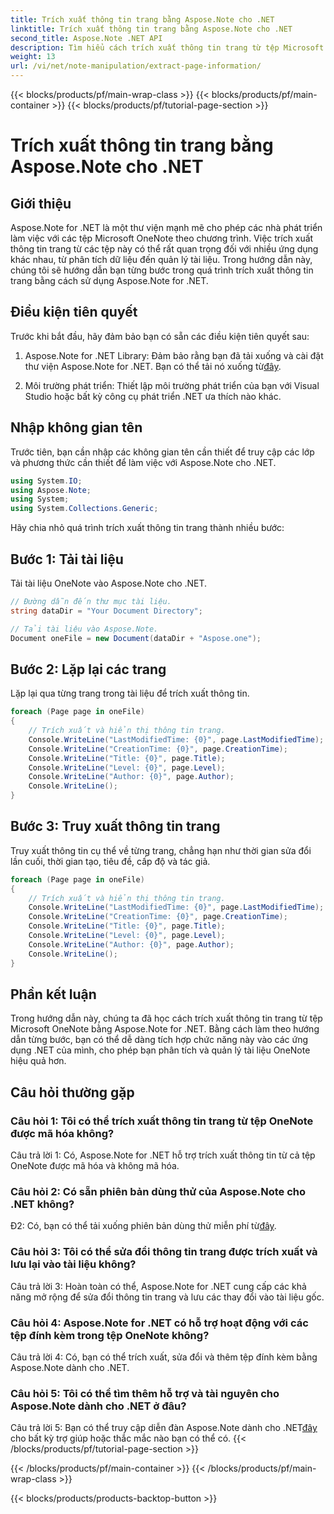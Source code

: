 ```yaml
---
title: Trích xuất thông tin trang bằng Aspose.Note cho .NET
linktitle: Trích xuất thông tin trang bằng Aspose.Note cho .NET
second_title: Aspose.Note .NET API
description: Tìm hiểu cách trích xuất thông tin trang từ tệp Microsoft OneNote bằng Aspose.Note for .NET. Hướng dẫn toàn diện này sẽ hướng dẫn bạn từng bước thực hiện quy trình.
weight: 13
url: /vi/net/note-manipulation/extract-page-information/
---
```


{{< blocks/products/pf/main-wrap-class >}}
{{< blocks/products/pf/main-container >}}
{{< blocks/products/pf/tutorial-page-section >}}

# Trích xuất thông tin trang bằng Aspose.Note cho .NET

## Giới thiệu

Aspose.Note for .NET là một thư viện mạnh mẽ cho phép các nhà phát triển làm việc với các tệp Microsoft OneNote theo chương trình. Việc trích xuất thông tin trang từ các tệp này có thể rất quan trọng đối với nhiều ứng dụng khác nhau, từ phân tích dữ liệu đến quản lý tài liệu. Trong hướng dẫn này, chúng tôi sẽ hướng dẫn bạn từng bước trong quá trình trích xuất thông tin trang bằng cách sử dụng Aspose.Note for .NET.

## Điều kiện tiên quyết

Trước khi bắt đầu, hãy đảm bảo bạn có sẵn các điều kiện tiên quyết sau:

1. Aspose.Note for .NET Library: Đảm bảo rằng bạn đã tải xuống và cài đặt thư viện Aspose.Note for .NET. Bạn có thể tải nó xuống từ[đây](https://releases.aspose.com/note/net/).

2. Môi trường phát triển: Thiết lập môi trường phát triển của bạn với Visual Studio hoặc bất kỳ công cụ phát triển .NET ưa thích nào khác.

## Nhập không gian tên

Trước tiên, bạn cần nhập các không gian tên cần thiết để truy cập các lớp và phương thức cần thiết để làm việc với Aspose.Note cho .NET.

```csharp
using System.IO;
using Aspose.Note;
using System;
using System.Collections.Generic;
```

Hãy chia nhỏ quá trình trích xuất thông tin trang thành nhiều bước:

## Bước 1: Tải tài liệu

Tải tài liệu OneNote vào Aspose.Note cho .NET.

```csharp
// Đường dẫn đến thư mục tài liệu.
string dataDir = "Your Document Directory";

// Tải tài liệu vào Aspose.Note.
Document oneFile = new Document(dataDir + "Aspose.one");
```

## Bước 2: Lặp lại các trang

Lặp lại qua từng trang trong tài liệu để trích xuất thông tin.

```csharp
foreach (Page page in oneFile)
{
    // Trích xuất và hiển thị thông tin trang.
    Console.WriteLine("LastModifiedTime: {0}", page.LastModifiedTime);
    Console.WriteLine("CreationTime: {0}", page.CreationTime);
    Console.WriteLine("Title: {0}", page.Title);
    Console.WriteLine("Level: {0}", page.Level);
    Console.WriteLine("Author: {0}", page.Author);
    Console.WriteLine();
}
```

## Bước 3: Truy xuất thông tin trang

Truy xuất thông tin cụ thể về từng trang, chẳng hạn như thời gian sửa đổi lần cuối, thời gian tạo, tiêu đề, cấp độ và tác giả.

```csharp
foreach (Page page in oneFile)
{
    // Trích xuất và hiển thị thông tin trang.
    Console.WriteLine("LastModifiedTime: {0}", page.LastModifiedTime);
    Console.WriteLine("CreationTime: {0}", page.CreationTime);
    Console.WriteLine("Title: {0}", page.Title);
    Console.WriteLine("Level: {0}", page.Level);
    Console.WriteLine("Author: {0}", page.Author);
    Console.WriteLine();
}
```

## Phần kết luận

Trong hướng dẫn này, chúng ta đã học cách trích xuất thông tin trang từ tệp Microsoft OneNote bằng Aspose.Note for .NET. Bằng cách làm theo hướng dẫn từng bước, bạn có thể dễ dàng tích hợp chức năng này vào các ứng dụng .NET của mình, cho phép bạn phân tích và quản lý tài liệu OneNote hiệu quả hơn.

## Câu hỏi thường gặp

### Câu hỏi 1: Tôi có thể trích xuất thông tin trang từ tệp OneNote được mã hóa không?

Câu trả lời 1: Có, Aspose.Note for .NET hỗ trợ trích xuất thông tin từ cả tệp OneNote được mã hóa và không mã hóa.

### Câu hỏi 2: Có sẵn phiên bản dùng thử của Aspose.Note cho .NET không?

 Đ2: Có, bạn có thể tải xuống phiên bản dùng thử miễn phí từ[đây](https://releases.aspose.com/).

### Câu hỏi 3: Tôi có thể sửa đổi thông tin trang được trích xuất và lưu lại vào tài liệu không?

Câu trả lời 3: Hoàn toàn có thể, Aspose.Note for .NET cung cấp các khả năng mở rộng để sửa đổi thông tin trang và lưu các thay đổi vào tài liệu gốc.

### Câu hỏi 4: Aspose.Note for .NET có hỗ trợ hoạt động với các tệp đính kèm trong tệp OneNote không?

Câu trả lời 4: Có, bạn có thể trích xuất, sửa đổi và thêm tệp đính kèm bằng Aspose.Note dành cho .NET.

### Câu hỏi 5: Tôi có thể tìm thêm hỗ trợ và tài nguyên cho Aspose.Note dành cho .NET ở đâu?

 Câu trả lời 5: Bạn có thể truy cập diễn đàn Aspose.Note dành cho .NET[đây](https://forum.aspose.com/c/note/28) cho bất kỳ trợ giúp hoặc thắc mắc nào bạn có thể có.
{{< /blocks/products/pf/tutorial-page-section >}}

{{< /blocks/products/pf/main-container >}}
{{< /blocks/products/pf/main-wrap-class >}}

{{< blocks/products/products-backtop-button >}}
